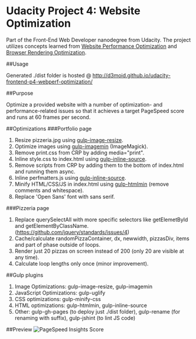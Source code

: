 # Udacity Project 4: Website Optimization
Part of the Front-End Web Developer nanodegree from Udacity. The project utilizes concepts learned from [Website Performance Optimization](https://www.udacity.com/course/viewer#!/c-ud884-nd) and [Browser Rendering Optimization](https://www.udacity.com/course/viewer#!/c-ud860-nd).


##Usage

Generated ./dist folder is hosted @ http://d3moid.github.io/udacity-frontend-p4-webperf-optimization/

##Purpose

Optimize a provided website with a number of optimization- and performance-related issues so that it achieves a target PageSpeed score and runs at 60 frames per second.

##Optimizations
###Portfolio page

1. Resize pizzeria.jpg using <a href="https://www.npmjs.com/package/gulp-image-resize">gulp-image-resize</a>.
2. Optimize images using <a href="https://www.npmjs.com/package/gulp-imagemin">gulp-imagemin</a> (ImageMagick).
3. Remove print.css from CRP by adding media="print".
4. Inline style.css to index.html using <a href="https://www.npmjs.com/package/gulp-inline-source">gulp-inline-source</a>.
5. Remove scripts from CRP by adding them to the bottom of index.html and running them async.
6. Inline perfmatters.js using <a href="https://www.npmjs.com/package/gulp-inline-source">gulp-inline-source</a>.
7. Minify HTML/CSS/JS in index.html using <a href="https://github.com/jonschlinkert/gulp-htmlmin">gulp-htmlmin</a> (remove comments and whitespace).
8. Replace 'Open Sans' font with sans serif.

###Pizzeria page

1. Replace querySelectAll with more specific selectors like getElemetById and getElementByClassName. (https://github.com/jquery/standards/issues/4)
2. Cache/calculate randomPizzaContainer, dx, newwidth, pizzasDiv, items and part of phase outside of loops.
3. Render just 20 pizzas on screen instead of 200 (only 20 are visible at any time).
4. Calculate loop lengths only once (minor improvement).

##Gulp plugins

1. Image Optimizations: gulp-image-resize, gulp-imagemin
2. JavaScript Optimizations: gulp-uglify
3. CSS optimizations: gulp-minify-css
4. HTML optimizations: gulp-htmlmin, gulp-inline-source
5. Other: gulp-gh-pages (to deploy just ./dist folder), gulp-rename (for renaming with suffix), gulp-jshint (to lint JS code)

##Preview
![PageSpeed Insights Score](http://snag.gy/ijLge.jpg)
